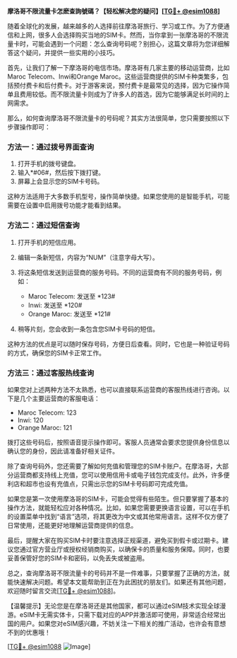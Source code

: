 **摩洛哥不限流量卡怎麽查詢號碼？【轻松解决您的疑问】[[TG💪+ @esim1088](https://t.me/s/esim1088)]**

随着全球化的发展，越来越多的人选择前往摩洛哥旅行、学习或工作。为了方便通信和上网，很多人会选择购买当地的SIM卡。然而，当你拿到一张摩洛哥的不限流量卡时，可能会遇到一个问题：怎么查询号码呢？别担心，这篇文章将为您详细解答这个疑问，并提供一些实用的小技巧。

首先，让我们了解一下摩洛哥的电信市场。摩洛哥有几家主要的移动运营商，比如Maroc Telecom、Inwi和Orange Maroc。这些运营商提供的SIM卡种类繁多，包括预付费卡和后付费卡。对于游客来说，预付费卡是最常见的选择，因为它操作简单且费用较低。而不限流量卡则成为了许多人的首选，因为它能够满足长时间的上网需求。

那么，如何查询摩洛哥不限流量卡的号码呢？其实方法很简单，您只需要按照以下步骤操作即可：

### 方法一：通过拨号界面查询

1. 打开手机的拨号键盘。
2. 输入*#06#，然后按下拨打键。
3. 屏幕上会显示您的SIM卡号码。

这种方法适用于大多数手机型号，操作简单快捷。如果您使用的是智能手机，可能需要在设置中启用拨号功能才能看到结果。

### 方法二：通过短信查询

1. 打开手机的短信应用。
2. 编辑一条新短信，内容为“NUM”（注意字母大写）。
3. 将这条短信发送到运营商的服务号码。不同的运营商有不同的服务号码，例如：
   - Maroc Telecom: 发送至 *123#
   - Inwi: 发送至 *120#
   - Orange Maroc: 发送至 *121#

4. 稍等片刻，您会收到一条包含您SIM卡号码的短信。

这种方法的优点是可以随时保存号码，方便日后查看。同时，它也是一种验证号码的方式，确保您的SIM卡正常工作。

### 方法三：通过客服热线查询

如果您对上述两种方法不太熟悉，也可以直接联系运营商的客服热线进行咨询。以下是几个主要运营商的客服电话：
- Maroc Telecom: 123
- Inwi: 120
- Orange Maroc: 121

拨打这些号码后，按照语音提示操作即可。客服人员通常会要求您提供身份信息以确认您的身份，因此请准备好相关证件。

除了查询号码外，您还需要了解如何充值和管理您的SIM卡账户。在摩洛哥，大部分运营商都支持线上充值，您可以使用信用卡或电子钱包完成支付。此外，许多便利店和超市也设有充值点，只需出示您的SIM卡号码即可完成充值。

如果您是第一次使用摩洛哥的SIM卡，可能会觉得有些陌生。但只要掌握了基本的操作方法，就能轻松应对各种情况。比如，如果您需要更换语言设置，可以在手机的设置菜单中找到“语言”选项，将其更改为中文或其他常用语言。这样不仅方便了日常使用，还能更好地理解运营商提供的信息。

最后，提醒大家在购买SIM卡时要注意选择正规渠道，避免买到假卡或过期卡。建议您通过官方营业厅或授权经销商购买，以确保卡的质量和服务保障。同时，也要妥善保管好您的SIM卡和密码，以免丢失或被盗用。

总之，查询摩洛哥不限流量卡的号码并不是一件难事，只要掌握了正确的方法，就能快速解决问题。希望本文能帮助到正在为此困扰的朋友们。如果还有其他问题，欢迎随时留言交流[[TG💪+ @esim1088](https://t.me/s/esim1088)]。

【温馨提示】无论您是在摩洛哥还是其他国家，都可以通过eSIM技术实现全球漫游。eSIM卡无需实体卡，只需下载对应的APP并激活即可使用，非常适合经常出国的用户。如果您对eSIM感兴趣，不妨关注一下相关的推广活动，也许会有意想不到的优惠哦！

[[TG💪+ @esim1088](https://t.me/s/esim1088) ![Image](https://i.postimg.cc/4NQfJmqS/Snipaste-2025-05-13-00-14-12.png)]